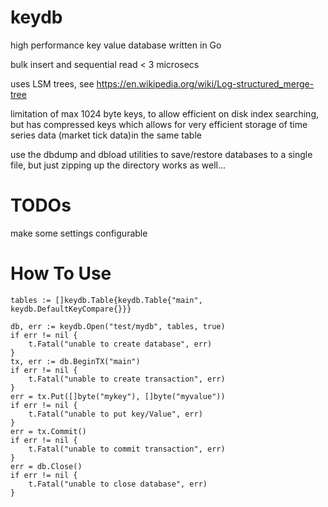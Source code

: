 # keydb

high performance key value database written in Go

bulk insert and sequential read \< 3 microsecs 

uses LSM trees, see https://en.wikipedia.org/wiki/Log-structured_merge-tree

limitation of max 1024 byte keys, to allow efficient on disk index searching, but has
compressed keys which allows for very efficient storage of time series data (market tick data)in the
same table

use the dbdump and dbload utilities to save/restore databases to a single file, but just zipping up the directory works as
well...
      
# TODOs

make some settings configurable

# How To Use

	tables := []keydb.Table{keydb.Table{"main", keydb.DefaultKeyCompare{}}}

	db, err := keydb.Open("test/mydb", tables, true)
	if err != nil {
		t.Fatal("unable to create database", err)
	}
	tx, err := db.BeginTX("main")
	if err != nil {
		t.Fatal("unable to create transaction", err)
	}
	err = tx.Put([]byte("mykey"), []byte("myvalue"))
	if err != nil {
		t.Fatal("unable to put key/Value", err)
	}
    err = tx.Commit()
    if err != nil {
        t.Fatal("unable to commit transaction", err)
    }
    err = db.Close()
    if err != nil {
        t.Fatal("unable to close database", err)
    }

